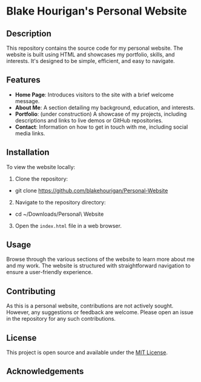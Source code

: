 # Blake Hourigan's Personal Website

## Description

This repository contains the source code for my personal website. The website is built using HTML and showcases my portfolio, skills, and interests. It's designed to be simple, efficient, and easy to navigate.

## Features

- **Home Page**: Introduces visitors to the site with a brief welcome message.
- **About Me**: A section detailing my background, education, and interests.
- **Portfolio**: (under construction) A showcase of my projects, including descriptions and links to live demos or GitHub repositories.
- **Contact**: Information on how to get in touch with me, including social media links.

## Installation

To view the website locally:

1. Clone the repository:

- git clone https://github.com/blakehourigan/Personal-Website

2. Navigate to the repository directory:

- cd ~/Downloads/Personal\ Website

3. Open the `index.html` file in a web browser.

## Usage

Browse through the various sections of the website to learn more about me and my work. The website is structured with straightforward navigation to ensure a user-friendly experience.

## Contributing

As this is a personal website, contributions are not actively sought. However, any suggestions or feedback are welcome. Please open an issue in the repository for any such contributions.

## License

This project is open source and available under the [MIT License](LICENSE).

## Acknowledgements




